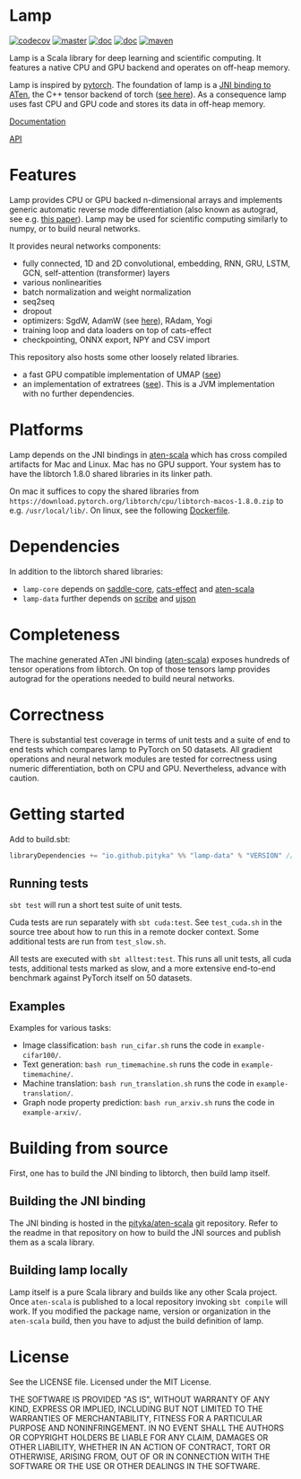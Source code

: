 # Lamp

[![codecov](https://codecov.io/gh/pityka/lamp/branch/master/graph/badge.svg)](https://codecov.io/gh/pityka/lamp)
[![master](https://github.com/pityka/lamp/actions/workflows/master.yml/badge.svg)](https://github.com/pityka/lamp/actions/workflows/master.yml)
[![doc](https://img.shields.io/badge/api-scaladoc-green)](https://pityka.github.io/lamp/api/lamp/index.html)
[![doc](https://img.shields.io/badge/docs-green)](https://pityka.github.io/lamp)
[![maven](https://img.shields.io/maven-central/v/io.github.pityka/lamp-core_2.13.svg)](https://repo1.maven.org/maven2/io/github/pityka/lamp-core_2.13/)

Lamp is a Scala library for deep learning and scientific computing. 
It features a native CPU and GPU backend and operates on off-heap memory. 

Lamp is inspired by [pytorch](https://pytorch.org/). 
The foundation of lamp is a [JNI binding to ATen](https://github.com/pityka/aten-scala), the C++ tensor backend of torch ([see here](https://pytorch.org/cppdocs/#aten])).
As a consequence lamp uses fast CPU and GPU code and stores its data in off-heap memory.

[Documentation](https://pityka.github.io/lamp)

[API](https://pityka.github.io/lamp/api/lamp/index.html)

# Features

Lamp provides CPU or GPU backed n-dimensional arrays and implements generic automatic reverse mode differentiation (also known as autograd, see e.g. [this paper](https://arxiv.org/pdf/1811.05031.pdf)). 
Lamp may be used for scientific computing similarly to numpy, or to build neural networks.

It provides neural networks components:

- fully connected, 1D and 2D convolutional, embedding, RNN, GRU, LSTM, GCN, self-attention (transformer) layers
- various nonlinearities
- batch normalization and weight normalization
- seq2seq
- dropout
- optimizers: SgdW, AdamW (see [here](https://arxiv.org/abs/1711.05101)), RAdam, Yogi
- training loop and data loaders on top of cats-effect
- checkpointing, ONNX export, NPY and CSV import

This repository also hosts some other loosely related libraries. 

- a fast GPU compatible implementation of UMAP ([see](https://arxiv.org/abs/1802.03426))
- an implementation of extratrees ([see](https://hal.archives-ouvertes.fr/hal-00341932)). This is a JVM implementation with no further dependencies.

# Platforms

Lamp depends on the JNI bindings in [aten-scala](https://github.com/pityka/aten-scala) which has cross compiled artifacts for Mac and Linux. Mac has no GPU support. Your system has to have the libtorch 1.8.0 shared libraries in its linker path.

On mac it suffices to copy the shared libraries from `https://download.pytorch.org/libtorch/cpu/libtorch-macos-1.8.0.zip` to e.g. `/usr/local/lib/`.
On linux, see the following [Dockerfile](https://github.com/pityka/aten-scala/blob/master/docker-runtime/Dockerfile).

# Dependencies

In addition to the libtorch shared libraries:
- `lamp-core` depends on [saddle-core](https://github.com/pityka/saddle), [cats-effect](https://github.com/typelevel/cats-effect) and [aten-scala](https://github.com/pityka/aten-scala)
- `lamp-data` further depends on [scribe](https://github.com/outr/scribe) and [ujson](https://github.com/lihaoyi/upickle)

# Completeness

The machine generated ATen JNI binding ([aten-scala](https://github.com/pityka/aten-scala)) exposes hundreds of tensor operations from libtorch. 
On top of those tensors lamp provides autograd for the operations needed to build neural networks.

# Correctness

There is substantial test coverage in terms of unit tests and a suite of end to end tests which compares lamp to PyTorch on 50 datasets. All gradient operations and neural network modules are tested for correctness using numeric differentiation, both on CPU and GPU. Nevertheless, advance with caution.

# Getting started

Add to build.sbt:

```scala
libraryDependencies += "io.github.pityka" %% "lamp-data" % "VERSION" // look at the github page for version
```


## Running tests

`sbt test` will run a short test suite of unit tests.

Cuda tests are run separately with `sbt cuda:test`. See `test_cuda.sh` in the source tree about how to run this in a remote docker context. Some additional tests are run from `test_slow.sh`.

All tests are executed with `sbt alltest:test`. This runs all unit tests, all cuda tests, additional tests marked as slow, and a more extensive end-to-end benchmark against PyTorch itself on 50 datasets.

## Examples

Examples for various tasks:

- Image classification: `bash run_cifar.sh` runs the code in `example-cifar100/`.
- Text generation: `bash run_timemachine.sh` runs the code in `example-timemachine/`.
- Machine translation: `bash run_translation.sh` runs the code in `example-translation/`.
- Graph node property prediction: `bash run_arxiv.sh` runs the code in `example-arxiv/`.

# Building from source

First, one has to build the JNI binding to libtorch, then build lamp itself.

## Building the JNI binding

The JNI binding is hosted in the [pityka/aten-scala](https://github.com/pityka/aten-scala) git repository.
Refer to the readme in that repository on how to build the JNI sources and publish them as a scala library.

## Building lamp locally

Lamp itself is a pure Scala library and builds like any other Scala project. 
Once `aten-scala` is published to a local repository invoking `sbt compile` will work.
If you modified the package name, version or organization in the `aten-scala` build, then you have to adjust the build definition of lamp.

# License

See the LICENSE file. Licensed under the MIT License.

THE SOFTWARE IS PROVIDED "AS IS", WITHOUT WARRANTY OF ANY KIND, EXPRESS OR
IMPLIED, INCLUDING BUT NOT LIMITED TO THE WARRANTIES OF MERCHANTABILITY,
FITNESS FOR A PARTICULAR PURPOSE AND NONINFRINGEMENT. IN NO EVENT SHALL THE
AUTHORS OR COPYRIGHT HOLDERS BE LIABLE FOR ANY CLAIM, DAMAGES OR OTHER
LIABILITY, WHETHER IN AN ACTION OF CONTRACT, TORT OR OTHERWISE, ARISING FROM,
OUT OF OR IN CONNECTION WITH THE SOFTWARE OR THE USE OR OTHER DEALINGS IN THE
SOFTWARE.
